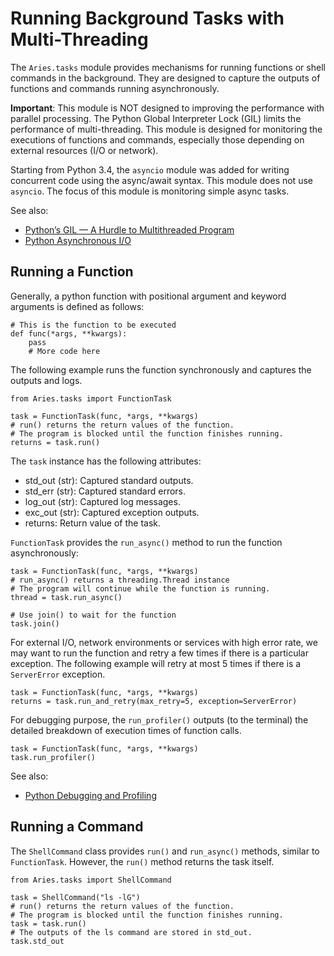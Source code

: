 # Running Background Tasks with Multi-Threading
The `Aries.tasks` module provides mechanisms for running functions or shell commands in the background. They are designed to capture the outputs of functions and commands running asynchronously.

**Important**: This module is NOT designed to improving the performance with parallel processing. The Python Global Interpreter Lock (GIL) limits the performance of multi-threading. This module is designed for monitoring the executions of functions and commands, especially those depending on external resources (I/O or network).

Starting from Python 3.4, the `asyncio` module was added for writing concurrent code using the async/await syntax. This module does not use `asyncio`. The focus of this module is monitoring simple async tasks.

See also: 
* [Python’s GIL — A Hurdle to Multithreaded Program](https://medium.com/python-features/pythons-gil-a-hurdle-to-multithreaded-program-d04ad9c1a63)
* [Python Asynchronous I/O](https://docs.python.org/3/library/asyncio.html)

## Running a Function
Generally, a python function with positional argument and keyword arguments is defined as follows:
```
# This is the function to be executed
def func(*args, **kwargs):
    pass
    # More code here
```

The following example runs the function synchronously and captures the outputs and logs.
```
from Aries.tasks import FunctionTask

task = FunctionTask(func, *args, **kwargs)
# run() returns the return values of the function.
# The program is blocked until the function finishes running.
returns = task.run()
```

The `task` instance has the following attributes:
* std_out (str): Captured standard outputs.
* std_err (str): Captured standard errors.
* log_out (str): Captured log messages.
* exc_out (str): Captured exception outputs.
* returns: Return value of the task.

`FunctionTask` provides the `run_async()` method to run the function asynchronously:
```
task = FunctionTask(func, *args, **kwargs)
# run_async() returns a threading.Thread instance
# The program will continue while the function is running.
thread = task.run_async()

# Use join() to wait for the function
task.join()
```

For external I/O, network environments or services with high error rate, we may want to run the function and retry a few times if there is a particular exception. The following example will retry at most 5 times if there is a `ServerError` exception.
```
task = FunctionTask(func, *args, **kwargs)
returns = task.run_and_retry(max_retry=5, exception=ServerError)
```

For debugging purpose, the `run_profiler()` outputs (to the terminal) the detailed breakdown of execution times of function calls.
```
task = FunctionTask(func, *args, **kwargs)
task.run_profiler()
```

See also:
* [Python Debugging and Profiling](https://docs.python.org/3/library/debug.html)

## Running a Command
The `ShellCommand` class provides `run()` and `run_async()` methods, similar to `FunctionTask`. However, the `run()` method returns the task itself.
```
from Aries.tasks import ShellCommand

task = ShellCommand("ls -lG")
# run() returns the return values of the function.
# The program is blocked until the function finishes running.
task = task.run()
# The outputs of the ls command are stored in std_out.
task.std_out
```
